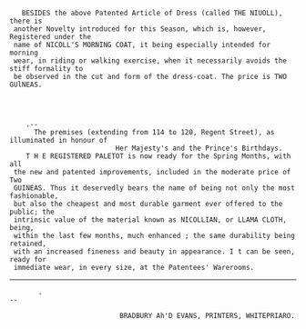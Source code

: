        BESIDES the above Patented Article of Dress (called THE NIUOLL), there is
     another Novelty introduced for this Season, which is, however, Registered under the
     name of NICOLL'S MORNING COAT, it being especially intended for morning
     wear, in riding or walking exercise, when it necessarily avoids the stiff formality to
     be observed in the cut and form of the dress-coat. The price is TWO GUlNEAS.




        .--
          The premises (extending from 114 to 120, Regent Street), as illuminated in honour of
                              Her Majesty's and the Prince's Birthdays.
        T H E REGISTERED PALETOT is now ready for the Spring Months, with all
     the new and patented improvements, included in the moderate price of Two
     GUINEAS. Thus it deservedly bears the name of being not only the most fashionable,
     but also the cheapest and most durable garment ever offered to the public; the
     intrinsic value of the material known as NICOLLIAN, or LLAMA CLOTH, being,
     within the last few months, much enhanced ; the same durability being retained,
     with an increased fineness and beauty in appearance. I t can be seen, ready for
     immediate wear, in every size, at the Patentees' Warerooms.




--     - ---
           .                                                                                     --

                               BRADBURY Ah'D EVANS, PRINTERS, WHITEPRIARO.
